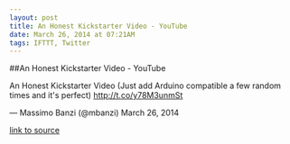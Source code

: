 ```yaml
---
layout: post
title: An Honest Kickstarter Video - YouTube
date: March 26, 2014 at 07:21AM
tags: IFTTT, Twitter
---
```

##An Honest Kickstarter Video - YouTube


An Honest Kickstarter Video (Just add Arduino compatible a few random times and it's perfect) http://t.co/y78M3unmSt

— Massimo Banzi (@mbanzi) March 26, 2014

[link to source](http://ift.tt/1lRL3K9) 

